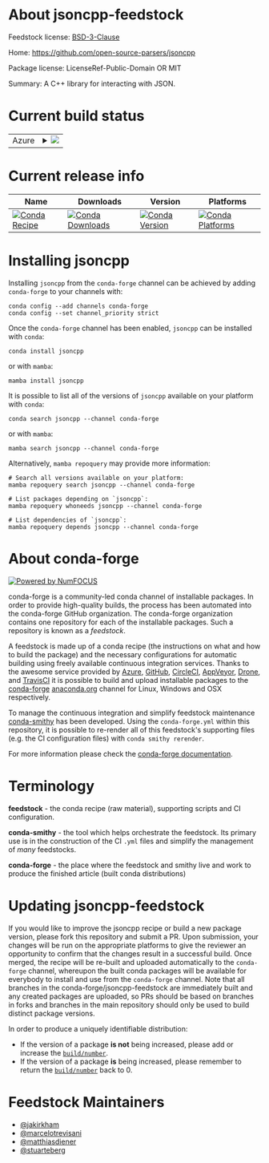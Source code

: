 About jsoncpp-feedstock
=======================

Feedstock license: [BSD-3-Clause](https://github.com/conda-forge/jsoncpp-feedstock/blob/main/LICENSE.txt)

Home: https://github.com/open-source-parsers/jsoncpp

Package license: LicenseRef-Public-Domain OR MIT

Summary: A C++ library for interacting with JSON.

Current build status
====================


<table>
    
  <tr>
    <td>Azure</td>
    <td>
      <details>
        <summary>
          <a href="https://dev.azure.com/conda-forge/feedstock-builds/_build/latest?definitionId=486&branchName=main">
            <img src="https://dev.azure.com/conda-forge/feedstock-builds/_apis/build/status/jsoncpp-feedstock?branchName=main">
          </a>
        </summary>
        <table>
          <thead><tr><th>Variant</th><th>Status</th></tr></thead>
          <tbody><tr>
              <td>linux_64</td>
              <td>
                <a href="https://dev.azure.com/conda-forge/feedstock-builds/_build/latest?definitionId=486&branchName=main">
                  <img src="https://dev.azure.com/conda-forge/feedstock-builds/_apis/build/status/jsoncpp-feedstock?branchName=main&jobName=linux&configuration=linux%20linux_64_" alt="variant">
                </a>
              </td>
            </tr><tr>
              <td>linux_aarch64</td>
              <td>
                <a href="https://dev.azure.com/conda-forge/feedstock-builds/_build/latest?definitionId=486&branchName=main">
                  <img src="https://dev.azure.com/conda-forge/feedstock-builds/_apis/build/status/jsoncpp-feedstock?branchName=main&jobName=linux&configuration=linux%20linux_aarch64_" alt="variant">
                </a>
              </td>
            </tr><tr>
              <td>linux_ppc64le</td>
              <td>
                <a href="https://dev.azure.com/conda-forge/feedstock-builds/_build/latest?definitionId=486&branchName=main">
                  <img src="https://dev.azure.com/conda-forge/feedstock-builds/_apis/build/status/jsoncpp-feedstock?branchName=main&jobName=linux&configuration=linux%20linux_ppc64le_" alt="variant">
                </a>
              </td>
            </tr><tr>
              <td>osx_64</td>
              <td>
                <a href="https://dev.azure.com/conda-forge/feedstock-builds/_build/latest?definitionId=486&branchName=main">
                  <img src="https://dev.azure.com/conda-forge/feedstock-builds/_apis/build/status/jsoncpp-feedstock?branchName=main&jobName=osx&configuration=osx%20osx_64_" alt="variant">
                </a>
              </td>
            </tr><tr>
              <td>osx_arm64</td>
              <td>
                <a href="https://dev.azure.com/conda-forge/feedstock-builds/_build/latest?definitionId=486&branchName=main">
                  <img src="https://dev.azure.com/conda-forge/feedstock-builds/_apis/build/status/jsoncpp-feedstock?branchName=main&jobName=osx&configuration=osx%20osx_arm64_" alt="variant">
                </a>
              </td>
            </tr><tr>
              <td>win_64</td>
              <td>
                <a href="https://dev.azure.com/conda-forge/feedstock-builds/_build/latest?definitionId=486&branchName=main">
                  <img src="https://dev.azure.com/conda-forge/feedstock-builds/_apis/build/status/jsoncpp-feedstock?branchName=main&jobName=win&configuration=win%20win_64_" alt="variant">
                </a>
              </td>
            </tr>
          </tbody>
        </table>
      </details>
    </td>
  </tr>
</table>

Current release info
====================

| Name | Downloads | Version | Platforms |
| --- | --- | --- | --- |
| [![Conda Recipe](https://img.shields.io/badge/recipe-jsoncpp-green.svg)](https://anaconda.org/conda-forge/jsoncpp) | [![Conda Downloads](https://img.shields.io/conda/dn/conda-forge/jsoncpp.svg)](https://anaconda.org/conda-forge/jsoncpp) | [![Conda Version](https://img.shields.io/conda/vn/conda-forge/jsoncpp.svg)](https://anaconda.org/conda-forge/jsoncpp) | [![Conda Platforms](https://img.shields.io/conda/pn/conda-forge/jsoncpp.svg)](https://anaconda.org/conda-forge/jsoncpp) |

Installing jsoncpp
==================

Installing `jsoncpp` from the `conda-forge` channel can be achieved by adding `conda-forge` to your channels with:

```
conda config --add channels conda-forge
conda config --set channel_priority strict
```

Once the `conda-forge` channel has been enabled, `jsoncpp` can be installed with `conda`:

```
conda install jsoncpp
```

or with `mamba`:

```
mamba install jsoncpp
```

It is possible to list all of the versions of `jsoncpp` available on your platform with `conda`:

```
conda search jsoncpp --channel conda-forge
```

or with `mamba`:

```
mamba search jsoncpp --channel conda-forge
```

Alternatively, `mamba repoquery` may provide more information:

```
# Search all versions available on your platform:
mamba repoquery search jsoncpp --channel conda-forge

# List packages depending on `jsoncpp`:
mamba repoquery whoneeds jsoncpp --channel conda-forge

# List dependencies of `jsoncpp`:
mamba repoquery depends jsoncpp --channel conda-forge
```


About conda-forge
=================

[![Powered by
NumFOCUS](https://img.shields.io/badge/powered%20by-NumFOCUS-orange.svg?style=flat&colorA=E1523D&colorB=007D8A)](https://numfocus.org)

conda-forge is a community-led conda channel of installable packages.
In order to provide high-quality builds, the process has been automated into the
conda-forge GitHub organization. The conda-forge organization contains one repository
for each of the installable packages. Such a repository is known as a *feedstock*.

A feedstock is made up of a conda recipe (the instructions on what and how to build
the package) and the necessary configurations for automatic building using freely
available continuous integration services. Thanks to the awesome service provided by
[Azure](https://azure.microsoft.com/en-us/services/devops/), [GitHub](https://github.com/),
[CircleCI](https://circleci.com/), [AppVeyor](https://www.appveyor.com/),
[Drone](https://cloud.drone.io/welcome), and [TravisCI](https://travis-ci.com/)
it is possible to build and upload installable packages to the
[conda-forge](https://anaconda.org/conda-forge) [anaconda.org](https://anaconda.org/)
channel for Linux, Windows and OSX respectively.

To manage the continuous integration and simplify feedstock maintenance
[conda-smithy](https://github.com/conda-forge/conda-smithy) has been developed.
Using the ``conda-forge.yml`` within this repository, it is possible to re-render all of
this feedstock's supporting files (e.g. the CI configuration files) with ``conda smithy rerender``.

For more information please check the [conda-forge documentation](https://conda-forge.org/docs/).

Terminology
===========

**feedstock** - the conda recipe (raw material), supporting scripts and CI configuration.

**conda-smithy** - the tool which helps orchestrate the feedstock.
                   Its primary use is in the construction of the CI ``.yml`` files
                   and simplify the management of *many* feedstocks.

**conda-forge** - the place where the feedstock and smithy live and work to
                  produce the finished article (built conda distributions)


Updating jsoncpp-feedstock
==========================

If you would like to improve the jsoncpp recipe or build a new
package version, please fork this repository and submit a PR. Upon submission,
your changes will be run on the appropriate platforms to give the reviewer an
opportunity to confirm that the changes result in a successful build. Once
merged, the recipe will be re-built and uploaded automatically to the
`conda-forge` channel, whereupon the built conda packages will be available for
everybody to install and use from the `conda-forge` channel.
Note that all branches in the conda-forge/jsoncpp-feedstock are
immediately built and any created packages are uploaded, so PRs should be based
on branches in forks and branches in the main repository should only be used to
build distinct package versions.

In order to produce a uniquely identifiable distribution:
 * If the version of a package **is not** being increased, please add or increase
   the [``build/number``](https://docs.conda.io/projects/conda-build/en/latest/resources/define-metadata.html#build-number-and-string).
 * If the version of a package **is** being increased, please remember to return
   the [``build/number``](https://docs.conda.io/projects/conda-build/en/latest/resources/define-metadata.html#build-number-and-string)
   back to 0.

Feedstock Maintainers
=====================

* [@jakirkham](https://github.com/jakirkham/)
* [@marcelotrevisani](https://github.com/marcelotrevisani/)
* [@matthiasdiener](https://github.com/matthiasdiener/)
* [@stuarteberg](https://github.com/stuarteberg/)

